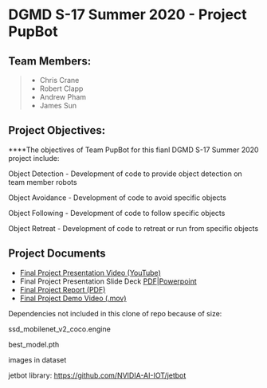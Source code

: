 # DGMD S-17 Summer 2020 - Project PupBot

## Team Members:
>- Chris Crane
>- Robert Clapp
>- Andrew Pham
>- James Sun

## Project Objectives:
****The objectives of Team PupBot for this fianl DGMD S-17 Summer 2020 project include:

Object Detection - Development of code to provide object detection on team member robots

Object Avoidance - Development of code to avoid specific objects

Object Following - Development of code to follow specific objects

Object Retreat - Development of code to retreat or run from specific objects

## Project Documents
- [Final Project Presentation Video (YouTube)](https://www.youtube.com/watch?v=b_he2QlEQLk&feature=youtu.be)
- Final Project Presentation Slide Deck [PDF](Team%20PupBot%20Final%20Project%20Presentation.pdf)|[Powerpoint](Team%20PupBot%20Final%20Project%20Presentation.pptx)
- [Final Project Report (PDF)](Team%20PupBot%20Final%20Project.pdf)
- [Final Project Demo Video (.mov)](PupBot%20Final%20Project%20Demo.mov)

Dependencies not included in this clone of repo because of size:

ssd_mobilenet_v2_coco.engine

best_model.pth

images in dataset

jetbot library: https://github.com/NVIDIA-AI-IOT/jetbot
